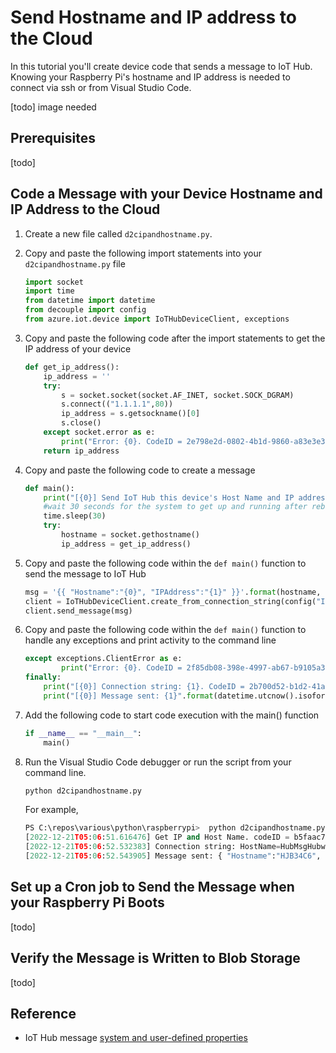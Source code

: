 # Send Hostname and IP address to the Cloud

In this tutorial you'll create device code that sends a message to IoT Hub. Knowing your Raspberry Pi's hostname and IP address is needed to connect via ssh or from Visual Studio Code.

[todo] image needed

## Prerequisites

[todo]

## Code a Message with your Device Hostname and IP Address to the Cloud

1. Create a new file called `d2cipandhostname.py`.
1. Copy and paste the following import statements into your `d2cipandhostname.py` file

    ```python
    import socket
    import time
    from datetime import datetime
    from decouple import config
    from azure.iot.device import IoTHubDeviceClient, exceptions
    ```

1. Copy and paste the following code after the import statements to get the IP address of your device

    ```python
    def get_ip_address():
        ip_address = ''
        try:
            s = socket.socket(socket.AF_INET, socket.SOCK_DGRAM)
            s.connect(("1.1.1.1",80))
            ip_address = s.getsockname()[0]
            s.close()
        except socket.error as e:
            print("Error: {0}. CodeID = 2e798e2d-0802-4b1d-9860-a83e3e35b599".format(e))
        return ip_address
    ```

1. Copy and paste the following code to create a message

    ```python
    def main():
        print("[{0}] Send IoT Hub this device's Host Name and IP address. CodeID = b5faac72-eee4-43fe-9af1-33b489c51add".format(datetime.utcnow().isoformat()))
        #wait 30 seconds for the system to get up and running after reboot
        time.sleep(30)
        try:
            hostname = socket.gethostname()
            ip_address = get_ip_address()
    ```

1. Copy and paste the following code within the `def main()` function to send the message to IoT Hub

    ```python
    msg = '{{ "Hostname":"{0}", "IPAddress":"{1}" }}'.format(hostname, ip_address)
    client = IoTHubDeviceClient.create_from_connection_string(config("IOTHUB_DEVICE_CONNECTION_STRING"))
    client.send_message(msg)
    ```

1. Copy and paste the following code within the `def main()` function to handle any exceptions and print activity to the command line

    ```python
    except exceptions.ClientError as e:
            print("Error: {0}. CodeID = 2f85db08-398e-4997-ab67-b9105a328e0e".format(e))
    finally:
        print("[{0}] Connection string: {1}. CodeID = 2b700d52-b1d2-41ad-8a78-90d59c9d083a".format(datetime.utcnow().isoformat(),config("IOTHUB_DEVICE_CONNECTION_STRING")))
        print("[{0}] Message sent: {1}".format(datetime.utcnow().isoformat(), msg))
    ```

1. Add the following code to start code execution with the main() function

    ```python
    if __name__ == "__main__":
        main()
    ```

1. Run the Visual Studio Code debugger or run the script from your command line.

    ```python
    python d2cipandhostname.py
    ```

    For example,

    ```python
    PS C:\repos\various\python\raspberrypi>  python d2cipandhostname.py
    [2022-12-21T05:06:51.616476] Get IP and Host Name. codeID = b5faac72-eee4-43fe-9af1-33b489c51add
    [2022-12-21T05:06:52.532383] Connection string: HostName=HubMsgHubw2lu5yeop2qwy.azure-devices.net;DeviceId=myDevice;SharedAccessKey=8IrOxxxxxxxxxxZUkg=. codeID = 2b700d52-b1d2-41ad-8a78-90d59c9d083a
    [2022-12-21T05:06:52.543905] Message sent: { "Hostname":"HJB34C6", "IPAddress":"192.168.86.86" }
    ```

## Set up a Cron job to Send the Message when your Raspberry Pi Boots

[todo]

## Verify the Message is Written to Blob Storage

[todo]

## Reference

- IoT Hub message [system and user-defined properties](https://learn.microsoft.com/azure/iot-hub/iot-hub-devguide-messages-construct#system-properties-of-d2c-iot-hub-messages)
